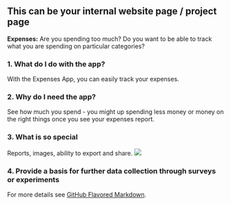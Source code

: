 ## This can be your internal website page / project page

**Expenses:** Are you spending too much? Do you want to be able to track what you are spending on particular categories?

### 1. What do I do with the app?

With the Expenses App, you can easily track your expenses.  

### 2. Why do I need the app?

See how much you spend - you might up spending less money or money on the right things once you see your expenses report.

### 3. What is so special

Reports, images, ability to export and share.
<img src="images/dummy_thumbnail.jpg?raw=true"/>

### 4. Provide a basis for further data collection through surveys or experiments 

For more details see [GitHub Flavored Markdown](https://guides.github.com/features/mastering-markdown/).
